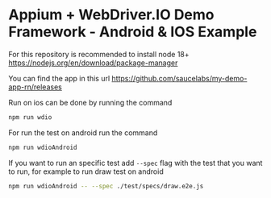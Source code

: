 # Appium + WebDriver.IO Demo Framework - Android & IOS Example

For this repository is recommended to install node 18+ https://nodejs.org/en/download/package-manager

You can find the app in this url https://github.com/saucelabs/my-demo-app-rn/releases

Run on ios can be done by running the command

```sh {"id":"01J7BR19NEGVVKHCYVKGTRX2SG"}
npm run wdio
```

For run the test on android run the command

```sh {"id":"01J7BR1NE4537VJERZA8K11S44"}
npm run wdioAndroid
```

If you want to run an specific test add `--spec` flag with the test that you want to run, for example to run draw test on android

```sh {"id":"01J7BR3QGTMZ6NFYAHCB9KF5EH"}
npm run wdioAndroid -- --spec ./test/specs/draw.e2e.js
```